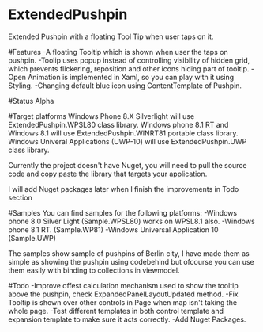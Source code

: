 # ExtendedPushpin
Extended Pushpin with a floating Tool Tip when user taps on it.

#Features
-A floating Tooltip which is shown when user the taps on pushpin.
-Toolip uses popup instead of controlling visibility of hidden grid, 
 which prevents flickering, reposition and other icons hiding part of tooltip. 
-Open Animation is implemented in Xaml, so you can play with it using Styling.
-Changing default blue icon using ContentTemplate of Pushpin.

#Status
Alpha

#Target platforms
Windows Phone 8.X Silverlight will use ExtendedPushpin.WPSL80 class library.
Windows phone 8.1 RT and Windows 8.1 will use ExtendedPushpin.WINRT81 portable class library.
Windows Univeral Applications (UWP-10) will use ExtendedPushpin.UWP class library.

Currently the project doesn't have Nuget, you will need to pull the source code and copy paste the library that targets your application.

I will add Nuget packages later when I finish the improvements in Todo section

#Samples
You can find samples for the following platforms:
-Windows phone 8.0 Silver Light (Sample.WPSL80) works on WPSL8.1 also.
-Windows phone 8.1 RT. (Sample.WP81)
-Windows Universal Application 10 (Sample.UWP)

The samples show sample of pushpins of Berlin city,
I have made them as simple as showing the pushpin using codebehind but ofcourse you can use them easily with binding to collections in viewmodel.


#Todo
-Improve offest calculation mechanism used to show the tooltip above the pushpin, check ExpandedPanelLayoutUpdated method.
-Fix Tooltip is shown over other controls in Page when map isn't taking the whole page.
-Test different templates in both control template and expansion template to make sure it acts correctly.
-Add Nuget Packages.



